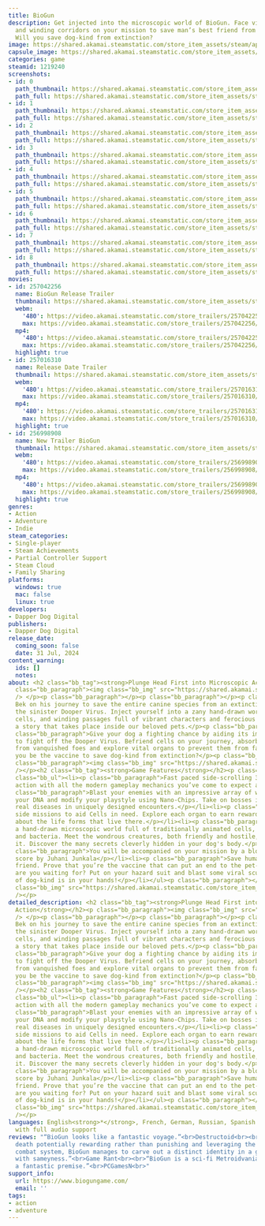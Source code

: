 ```yaml
---
title: BioGun
description: Get injected into the microscopic world of BioGun. Face viral threats
  and winding corridors on your mission to save man’s best friend from the inside.
  Will you save dog-kind from extinction?
image: https://shared.akamai.steamstatic.com/store_item_assets/steam/apps/1219240/header.jpg?t=1730924044
capsule_image: https://shared.akamai.steamstatic.com/store_item_assets/steam/apps/1219240/180f9981cceacda7354d55ad455213c7c359abca/capsule_231x87.jpg?t=1730924044
categories: game
steamid: 1219240
screenshots:
- id: 0
  path_thumbnail: https://shared.akamai.steamstatic.com/store_item_assets/steam/apps/1219240/ss_04373191babaf9c0c93504382caaf0b8d0db4963.600x338.jpg?t=1730924044
  path_full: https://shared.akamai.steamstatic.com/store_item_assets/steam/apps/1219240/ss_04373191babaf9c0c93504382caaf0b8d0db4963.1920x1080.jpg?t=1730924044
- id: 1
  path_thumbnail: https://shared.akamai.steamstatic.com/store_item_assets/steam/apps/1219240/ss_8e057ffb20679f508eb564180ab3faf3c3b438ef.600x338.jpg?t=1730924044
  path_full: https://shared.akamai.steamstatic.com/store_item_assets/steam/apps/1219240/ss_8e057ffb20679f508eb564180ab3faf3c3b438ef.1920x1080.jpg?t=1730924044
- id: 2
  path_thumbnail: https://shared.akamai.steamstatic.com/store_item_assets/steam/apps/1219240/ss_6a40a1c4e922b2e7b416602eb9135efc14ba47b3.600x338.jpg?t=1730924044
  path_full: https://shared.akamai.steamstatic.com/store_item_assets/steam/apps/1219240/ss_6a40a1c4e922b2e7b416602eb9135efc14ba47b3.1920x1080.jpg?t=1730924044
- id: 3
  path_thumbnail: https://shared.akamai.steamstatic.com/store_item_assets/steam/apps/1219240/ss_08b97d083614beeffafb2b62ea8e7973939e1917.600x338.jpg?t=1730924044
  path_full: https://shared.akamai.steamstatic.com/store_item_assets/steam/apps/1219240/ss_08b97d083614beeffafb2b62ea8e7973939e1917.1920x1080.jpg?t=1730924044
- id: 4
  path_thumbnail: https://shared.akamai.steamstatic.com/store_item_assets/steam/apps/1219240/ss_8282e17b2c9d20462e4ef4b5bc42f676918f83de.600x338.jpg?t=1730924044
  path_full: https://shared.akamai.steamstatic.com/store_item_assets/steam/apps/1219240/ss_8282e17b2c9d20462e4ef4b5bc42f676918f83de.1920x1080.jpg?t=1730924044
- id: 5
  path_thumbnail: https://shared.akamai.steamstatic.com/store_item_assets/steam/apps/1219240/ss_66c60bfc1b1a5f155f70b8df5b7960a4b07e5751.600x338.jpg?t=1730924044
  path_full: https://shared.akamai.steamstatic.com/store_item_assets/steam/apps/1219240/ss_66c60bfc1b1a5f155f70b8df5b7960a4b07e5751.1920x1080.jpg?t=1730924044
- id: 6
  path_thumbnail: https://shared.akamai.steamstatic.com/store_item_assets/steam/apps/1219240/ss_adbc5f062af174bcef351939273fcd9871a3539a.600x338.jpg?t=1730924044
  path_full: https://shared.akamai.steamstatic.com/store_item_assets/steam/apps/1219240/ss_adbc5f062af174bcef351939273fcd9871a3539a.1920x1080.jpg?t=1730924044
- id: 7
  path_thumbnail: https://shared.akamai.steamstatic.com/store_item_assets/steam/apps/1219240/ss_71b6a9fa309eee4be578f58e06d4d658203275ce.600x338.jpg?t=1730924044
  path_full: https://shared.akamai.steamstatic.com/store_item_assets/steam/apps/1219240/ss_71b6a9fa309eee4be578f58e06d4d658203275ce.1920x1080.jpg?t=1730924044
- id: 8
  path_thumbnail: https://shared.akamai.steamstatic.com/store_item_assets/steam/apps/1219240/ss_152ca0b60ad68ee2b255722b7e359caee97160e4.600x338.jpg?t=1730924044
  path_full: https://shared.akamai.steamstatic.com/store_item_assets/steam/apps/1219240/ss_152ca0b60ad68ee2b255722b7e359caee97160e4.1920x1080.jpg?t=1730924044
movies:
- id: 257042256
  name: BioGun Release Trailer
  thumbnail: https://shared.akamai.steamstatic.com/store_item_assets/steam/apps/257042256/movie.293x165.jpg?t=1722450911
  webm:
    '480': https://video.akamai.steamstatic.com/store_trailers/257042256/movie480_vp9.webm?t=1722450911
    max: https://video.akamai.steamstatic.com/store_trailers/257042256/movie_max_vp9.webm?t=1722450911
  mp4:
    '480': https://video.akamai.steamstatic.com/store_trailers/257042256/movie480.mp4?t=1722450911
    max: https://video.akamai.steamstatic.com/store_trailers/257042256/movie_max.mp4?t=1722450911
  highlight: true
- id: 257016310
  name: Release Date Trailer
  thumbnail: https://shared.akamai.steamstatic.com/store_item_assets/steam/apps/257016310/movie.293x165.jpg?t=1713259475
  webm:
    '480': https://video.akamai.steamstatic.com/store_trailers/257016310/movie480_vp9.webm?t=1713259475
    max: https://video.akamai.steamstatic.com/store_trailers/257016310/movie_max_vp9.webm?t=1713259475
  mp4:
    '480': https://video.akamai.steamstatic.com/store_trailers/257016310/movie480.mp4?t=1713259475
    max: https://video.akamai.steamstatic.com/store_trailers/257016310/movie_max.mp4?t=1713259475
  highlight: true
- id: 256998908
  name: New Trailer BioGun
  thumbnail: https://shared.akamai.steamstatic.com/store_item_assets/steam/apps/256998908/movie.293x165.jpg?t=1707121047
  webm:
    '480': https://video.akamai.steamstatic.com/store_trailers/256998908/movie480_vp9.webm?t=1707121047
    max: https://video.akamai.steamstatic.com/store_trailers/256998908/movie_max_vp9.webm?t=1707121047
  mp4:
    '480': https://video.akamai.steamstatic.com/store_trailers/256998908/movie480.mp4?t=1707121047
    max: https://video.akamai.steamstatic.com/store_trailers/256998908/movie_max.mp4?t=1707121047
  highlight: true
genres:
- Action
- Adventure
- Indie
steam_categories:
- Single-player
- Steam Achievements
- Partial Controller Support
- Steam Cloud
- Family Sharing
platforms:
  windows: true
  mac: false
  linux: true
developers:
- Dapper Dog Digital
publishers:
- Dapper Dog Digital
release_date:
  coming_soon: false
  date: 31 Jul, 2024
content_warning:
  ids: []
  notes:
about: <h2 class="bb_tag"><strong>Plunge Head First into Microscopic Action</strong></h2><p
  class="bb_paragraph"><img class="bb_img" src="https://shared.akamai.steamstatic.com/store_item_assets/steam/apps/1219240/extras/BGN_Prologue_GIF_1.gif?t=1730924044"
  /> </p><p class="bb_paragraph"></p><p class="bb_paragraph"></p><p class="bb_paragraph">Join
  Bek on his journey to save the entire canine species from an extinction caused by
  the sinister Dooper Virus. Inject yourself into a zany hand-drawn world of germs,
  cells, and winding passages full of vibrant characters and ferocious bosses with
  a story that takes place inside our beloved pets.</p><p class="bb_paragraph"></p><p
  class="bb_paragraph">Give your dog a fighting chance by aiding its immune system
  to fight off the Dooper Virus. Befriend cells on your journey, absorb new powers
  from vanquished foes and explore vital organs to prevent them from failing! Will
  you be the vaccine to save dog-kind from extinction?</p><p class="bb_paragraph"></p><p
  class="bb_paragraph"><img class="bb_img" src="https://shared.akamai.steamstatic.com/store_item_assets/steam/apps/1219240/extras/BGN-34_2.gif?t=1730924044"
  /></p><h2 class="bb_tag"><strong>Game Features</strong></h2><p class="bb_paragraph"></p><ul
  class="bb_ul"><li><p class="bb_paragraph">Fast paced side-scrolling 360 shooter
  action with all the modern gameplay mechanics you’ve come to expect and more.</p></li><li><p
  class="bb_paragraph">Blast your enemies with an impressive array of weapons. Augment
  your DNA and modify your playstyle using Nano-Chips. Take on bosses inspired by
  real diseases in uniquely designed encounters.</p></li><li><p class="bb_paragraph">Complete
  side missions to aid Cells in need. Explore each organ to earn rewards and learn
  about the life forms that live there.</p></li><li><p class="bb_paragraph">Traverse
  a hand-drawn microscopic world full of traditionally animated cells, germs, viruses
  and bacteria. Meet the wondrous creatures, both friendly and hostile, that inhabit
  it. Discover the many secrets cleverly hidden in your dog's body.</p></li><li><p
  class="bb_paragraph">You will be accompanied on your mission by a blood-pumping
  score by Juhani Junkala</p></li><li><p class="bb_paragraph">Save humanity's best
  friend. Prove that you’re the vaccine that can put an end to the pet-demic. What
  are you waiting for? Put on your hazard suit and blast some viral scum! The fate
  of dog-kind is in your hands!</p></li></ul><p class="bb_paragraph"></p><p class="bb_paragraph"><img
  class="bb_img" src="https://shared.akamai.steamstatic.com/store_item_assets/steam/apps/1219240/extras/BGN-34_3.gif?t=1730924044"
  /></p>
detailed_description: <h2 class="bb_tag"><strong>Plunge Head First into Microscopic
  Action</strong></h2><p class="bb_paragraph"><img class="bb_img" src="https://shared.akamai.steamstatic.com/store_item_assets/steam/apps/1219240/extras/BGN_Prologue_GIF_1.gif?t=1730924044"
  /> </p><p class="bb_paragraph"></p><p class="bb_paragraph"></p><p class="bb_paragraph">Join
  Bek on his journey to save the entire canine species from an extinction caused by
  the sinister Dooper Virus. Inject yourself into a zany hand-drawn world of germs,
  cells, and winding passages full of vibrant characters and ferocious bosses with
  a story that takes place inside our beloved pets.</p><p class="bb_paragraph"></p><p
  class="bb_paragraph">Give your dog a fighting chance by aiding its immune system
  to fight off the Dooper Virus. Befriend cells on your journey, absorb new powers
  from vanquished foes and explore vital organs to prevent them from failing! Will
  you be the vaccine to save dog-kind from extinction?</p><p class="bb_paragraph"></p><p
  class="bb_paragraph"><img class="bb_img" src="https://shared.akamai.steamstatic.com/store_item_assets/steam/apps/1219240/extras/BGN-34_2.gif?t=1730924044"
  /></p><h2 class="bb_tag"><strong>Game Features</strong></h2><p class="bb_paragraph"></p><ul
  class="bb_ul"><li><p class="bb_paragraph">Fast paced side-scrolling 360 shooter
  action with all the modern gameplay mechanics you’ve come to expect and more.</p></li><li><p
  class="bb_paragraph">Blast your enemies with an impressive array of weapons. Augment
  your DNA and modify your playstyle using Nano-Chips. Take on bosses inspired by
  real diseases in uniquely designed encounters.</p></li><li><p class="bb_paragraph">Complete
  side missions to aid Cells in need. Explore each organ to earn rewards and learn
  about the life forms that live there.</p></li><li><p class="bb_paragraph">Traverse
  a hand-drawn microscopic world full of traditionally animated cells, germs, viruses
  and bacteria. Meet the wondrous creatures, both friendly and hostile, that inhabit
  it. Discover the many secrets cleverly hidden in your dog's body.</p></li><li><p
  class="bb_paragraph">You will be accompanied on your mission by a blood-pumping
  score by Juhani Junkala</p></li><li><p class="bb_paragraph">Save humanity's best
  friend. Prove that you’re the vaccine that can put an end to the pet-demic. What
  are you waiting for? Put on your hazard suit and blast some viral scum! The fate
  of dog-kind is in your hands!</p></li></ul><p class="bb_paragraph"></p><p class="bb_paragraph"><img
  class="bb_img" src="https://shared.akamai.steamstatic.com/store_item_assets/steam/apps/1219240/extras/BGN-34_3.gif?t=1730924044"
  /></p>
languages: English<strong>*</strong>, French, German, Russian, Spanish - Latin America<br><strong>*</strong>languages
  with full audio support
reviews: "“BioGun looks like a fantastic voyage.”<br>Destructoid<br><br>“By making
  death potentially rewarding rather than punishing and leveraging the game's shooter-style
  combat system, BioGun manages to carve out a distinct identity in a genre saturated
  with sameyness.”<br>Game Rant<br><br>“BioGun is a sci-fi Metroidvania game with
  a fantastic premise.”<br>PCGamesN<br>"
support_info:
  url: https://www.biogungame.com/
  email: ''
tags:
- action
- adventure
---
```


